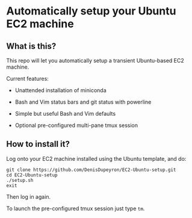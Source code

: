 Automatically setup your Ubuntu EC2 machine
===========================================


What is this?
-------------

This repo will let you automatically setup a transient Ubuntu-based EC2 machine.

Current features:

- Unattended installation of miniconda

- Bash and Vim status bars and git status with powerline

- Simple but useful Bash and Vim defaults

- Optional pre-configured multi-pane tmux session


How to install it?
------------------

Log onto your EC2 machine installed using the Ubuntu template, and do:

```
git clone https://github.com/DenisDupeyron/EC2-Ubuntu-setup.git
cd EC2-Ubuntu-setup
./setup.sh
exit
```

Then log in again.

To launch the pre-configured tmux session just type `tm`.
